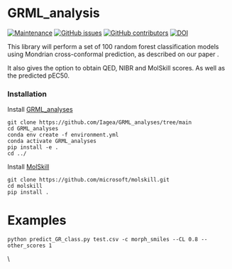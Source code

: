 # GRML_analysis

[![Maintenance](https://img.shields.io/badge/Maintained%3F-yes-blue.svg)](https://GitHub.com/iagea/GRML_analyses/graphs/commit-activity)
[![GitHub issues](https://img.shields.io/github/issues/iagea/GRML_analyses.svg)](https://GitHub.com/iagea/GRML_analyses/issues/)
[![GitHub contributors](https://img.shields.io/github/contributors/iagea/GRML_analyses.svg)](https://GitHub.com/iagea/GRML_analyses/graphs/contributors/)
[![DOI](https://zenodo.org/badge/DOI/10.5281/zenodo.10051801.svg)](https://doi.org/10.5281/zenodo.10051801)

This library will perform a set of 100 random forest classification models using Mondrian cross-conformal prediction, as described on our paper [](). 

It also gives the option to obtain QED, NIBR and MolSkill scores. As well as the predicted pEC50.

### Installation

Install [GRML_analyses](https://github.com/Iagea/GRML_analyses)
```
git clone https://github.com/Iagea/GRML_analyses/tree/main
cd GRML_analyses
conda env create -f environment.yml
conda activate GRML_analyses
pip install -e .
cd ../
```

Install [MolSkill](https://github.com/microsoft/molskill/tree/main)
```
git clone https://github.com/microsoft/molskill.git
cd molskill
pip install .
```

# Examples

```
python predict_GR_class.py test.csv -c morph_smiles --CL 0.8 --other_scores 1
```
\